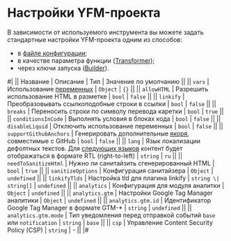 # Настройки YFM-проекта

В зависимости от используемого инструмента вы можете задать стандартные настройки YFM-проекта одним из способов:
* в [файле конфигурации](./project/config.md);
* в качестве параметра функции ([Transformer](./tools/transform/settings.md));
* через ключи запуска ([Builder](./tools/docs/settings.md)).

#| 
|| Название | Описание | Тип | Значение по умолчанию ||
|| `vars` | Использование [переменных](./syntax/vars.md) | `Object` | `{}` ||
|| `allowHTML` | Разрешить использование HTML в разметке | `bool` | `false` ||
|| `linkify` | Преобразовывать ссылкоподобные строки в ссылки  | `bool` | `false` ||
|| `breaks` | Переносить строки по символу перевода каретки | `bool` | `true` ||
|| `conditionsInCode` | Выполнять условия в блоках кода | `bool` | `false` ||
|| `disableLiquid` | Отключить использование переменных | `bool` | `false` ||
|| `supportGithubAnchors` | Генерировать дополнительные [якоря](./syntax/base.md#headers), совместимые с GitHub | `bool` | `false` ||
|| `lang` | Язык локализации дефолтных текстов. 
Для [следующих языков](https://github.com/diplodoc-platform/client/blob/34a5139620874627cfdebe9be74902cf9d3961b1/src/constants.ts#L15) контент будет отображаться в формате RTL (right-to-left) | `string` | `ru` ||
|| `needToSanitizeHtml` | Нужно ли санитайзить сгенерированный HTML | `bool` | `true` ||
|| `sanitizeOptions` | Конфигурация санитайзера | `Object` | `undefined` ||
|| `linkifyTlds` | Настройка tld для плагина linkify | `string \| string[]` | `undefined` ||
|| `analytics` | Конфигурация для модуля аналитки | `Object` | `undefined` ||
|| `analytics.gtm` | Настройки Google Tag Manager аналитики | `Object` | `undefined` ||
|| `analytics.gtm.id` | Идентификатор Google Tag Manager в формате GTM-* | `string` | `undefined` ||
|| `analytics.gtm.mode` | Тип уведомления перед отправкой событий `base` или `notification` | `string` | `base` ||
|| `csp` | Управление Content Security Policy (CSP) | `string` | - ||
|#